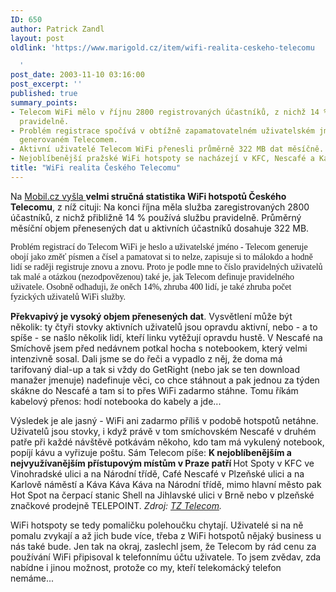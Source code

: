 ```yaml
---
ID: 650
author: Patrick Zandl
layout: post
oldlink: 'https://www.marigold.cz/item/wifi-realita-ceskeho-telecomu

  '
post_date: 2003-11-10 03:16:00
post_excerpt: ''
published: true
summary_points:
- Telecom WiFi mělo v říjnu 2800 registrovaných účastníků, z nichž 14 % službu používalo
  pravidelně.
- Problém registrace spočívá v obtížně zapamatovatelném uživatelském jménu a heslu
  generovaném Telecomem.
- Aktivní uživatelé Telecom WiFi přenesli průměrně 322 MB dat měsíčně.
- Nejoblíbenější pražské WiFi hotspoty se nacházejí v KFC, Nescafé a Káva Káva Káva.
title: "WiFi realita Českého Telecomu"
---
```


<p>
Na <A href="http://mobil.idnes.cz/aktuality/statistikywifictc031107.html" target=_blank>Mobil.cz vyšla </A><STRONG>velmi stručná statistika WiFi hotspotů Českého Telecomu</STRONG>, z níž cituji: Na konci října měla služba zaregistrovaných 2800 účastníků, z nichž přibližně 14 % používá službu pravidelně. Průměrný měsíční objem přenesených dat u aktivních účastníků dosahuje 322 MB. </p>

<p>
<FONT face=Times>Problém registrací do Telecom WiFi je heslo a uživatelské jméno - Telecom generuje obojí jako změť písmen a čísel a pamatovat si to nelze, zapisuje si to málokdo a hodně lidí se raději registruje znovu a znovu. Proto je podle mne to číslo pravidelných uživatelů tak malé a otázkou (nezodpovězenou) také je, jak Telecom definuje pravidelného uživatele. Osobně odhaduji, že oněch 14%, zhruba 400 lidí, je také zhruba počet fyzických uživatelů WiFi služby. </FONT></p>

<p>
<STRONG>Překvapivý je vysoký objem přenesených dat</STRONG>. Vysvětlení může být několik: ty čtyři stovky aktivních uživatelů jsou opravdu aktivní, nebo - a to spíše - se našlo několik lidí, kteří linku vytěžují opravdu hustě. V Nescafé na Smíchově jsem před nedávnem potkal hocha s notebookem, který velmi intenzivně sosal. Dali jsme se do řeči a vypadlo z něj, že doma má tarifovaný dial-up a tak si vždy do GetRight (nebo jak se ten download manažer jmenuje) nadefinuje věci, co chce stáhnout a pak jednou za týden skákne do Nescafé a tam si to přes WiFi zadarmo stáhne. Tomu říkám kabelový přenos: hodí notebooka do kabely a jde...</p>

<p>
Výsledek je ale jasný - WiFi ani zadarmo příliš v podobě hotspotů netáhne. Uživatelů jsou stovky, i když právě v tom smíchovském Nescafé v druhém patře při každé návštěvě potkávám někoho, kdo tam má vykulený notebook, popíjí kávu a vyřizuje poštu. Sám Telecom píše: <STRONG>K nejoblíbenějším a nejvyužívanějším přístupovým místům v Praze patří </STRONG>Hot Spoty v KFC ve Vinohradské ulici a na Národní třídě, Café Nescafé v Plzeňské ulici a na Karlově náměstí a Káva Káva Káva na Národní třídě, mimo hlavní město pak Hot Spot na čerpací stanic Shell na Jihlavské ulici v Brně nebo v plzeňské značkové prodejně TELEPOINT. <EM>Zdroj: </EM><A href="http://www.telecom.cz/infocentrum/tiskove_centrum/tiskove_zpravy/clanek.php?tz=07112003_1" target=_blank><EM>TZ Telecom</EM></A><EM>.</EM></p>

<p>
WiFi hotspoty se tedy pomaličku polehoučku chytají. Uživatelé si na ně pomalu zvykají a až jich bude více, třeba z WiFi hotspotů nějaký business u nás také bude.&#160;Jen tak na okraj, zaslechl jsem, že Telecom by rád cenu za používání WiFi připisoval k telefonnímu účtu uživatele. To jsem zvědav, zda nabídne i jinou možnost, protože co my, kteří telekomácký telefon nemáme...</p>